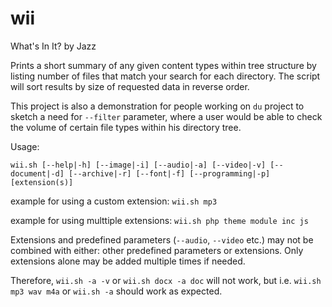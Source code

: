 # wii
What's In It? by Jazz

Prints a short summary of any given content types within tree structure by listing number of files that match your search for each directory. The script will sort results by size of requested data in reverse order.

This project is also a demonstration for people working on `du` project to sketch a need for `--filter` parameter, where a user would be able to check the volume of certain file types within his directory tree.

Usage: 

`wii.sh [--help|-h] [--image|-i] [--audio|-a] [--video|-v] [--document|-d] [--archive|-r] [--font|-f] [--programming|-p] [extension(s)]`

example for using a custom extension: `wii.sh mp3`

example for using multtiple extensions: `wii.sh php theme module inc js`

Extensions and predefined parameters (`--audio`, `--video` etc.) may not be combined with either: other predefined parameters or extensions. Only extensions alone may be added multiple times if needed.

Therefore, `wii.sh -a -v` or `wii.sh docx -a doc` will not work, but i.e. `wii.sh mp3 wav m4a` or `wii.sh -a` should work as expected.
